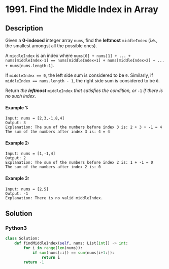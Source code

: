 # 1991. Find the Middle Index in Array

## Description
Given a **0-indexed** integer array `nums`, find the **leftmost** `middleIndex` (i.e., the smallest amongst all the possible ones).

A `middleIndex` is an index where `nums[0] + nums[1] + ... + nums[middleIndex-1] == nums[middleIndex+1] + nums[middleIndex+2] + ... + nums[nums.length-1]`.

If `middleIndex == 0`, the left side sum is considered to be `0`. Similarly, if `middleIndex == nums.length - 1`, the right side sum is considered to be `0`.

Return *the **leftmost*** `middleIndex` *that satisfies the condition, or* `-1` *if there is no such index*.

#### Example 1:
```
Input: nums = [2,3,-1,8,4]
Output: 3
Explanation: The sum of the numbers before index 3 is: 2 + 3 + -1 = 4
The sum of the numbers after index 3 is: 4 = 4
```

#### Example 2:
```
Input: nums = [1,-1,4]
Output: 2
Explanation: The sum of the numbers before index 2 is: 1 + -1 = 0
The sum of the numbers after index 2 is: 0
```

#### Example 3:
```
Input: nums = [2,5]
Output: -1
Explanation: There is no valid middleIndex.
```


## Solution

### Python3
```python
class Solution:
    def findMiddleIndex(self, nums: List[int]) -> int:
        for i in range(len(nums)):
            if sum(nums[:i]) == sum(nums[i+1:]):
                return i
        return -1
```